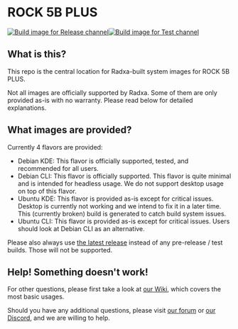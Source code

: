 # ROCK 5B PLUS

[![Build image for Release channel](https://github.com/radxa-build/rock-5b-plus/actions/workflows/build.yml/badge.svg)](https://github.com/radxa-build/rock-5b-plus/actions/workflows/build.yml)[![Build image for Test channel](https://github.com/radxa-build/rock-5b-plus/actions/workflows/test.yml/badge.svg)](https://github.com/radxa-build/rock-5b-plus/actions/workflows/test.yml)

## What is this?

This repo is the central location for Radxa-built system images for ROCK 5B PLUS.

Not all images are officially supported by Radxa. Some of them are only provided as-is with no warranty. Please read below for detailed explanations.

## What images are provided?

Currently 4 flavors are provided:

- Debian KDE: This flavor is officially supported, tested, and recommended for all users.
- Debian CLI: This flavor is officially supported. This flavor is quite minimal and is intended for headless usage. We do not support desktop usage on top of this flavor.
- Ubuntu KDE: This flavor is provided as-is except for critical issues. Desktop is currently not working and we intend to fix it in a later time. This (currently broken) build is generated to catch build system issues.
- Ubuntu CLI: This flavor is provided as-is except for critical issues. Users should look at Debian CLI as an alternative.

Please also always use [the latest release](https://github.com/radxa-build/rock-5b-plus/releases/latest) instead of any pre-release / test builds. Those will not be supported.

## Help! Something doesn't work!

For other questions, please first take a look at [our Wiki](https://wiki.radxa.com/Rock5), which covers the most basic usages.

Should you have any additional questions, please visit [our forum](https://forum.radxa.com/) or [our Discord](https://rock.sh/go), and we are willing to help.
